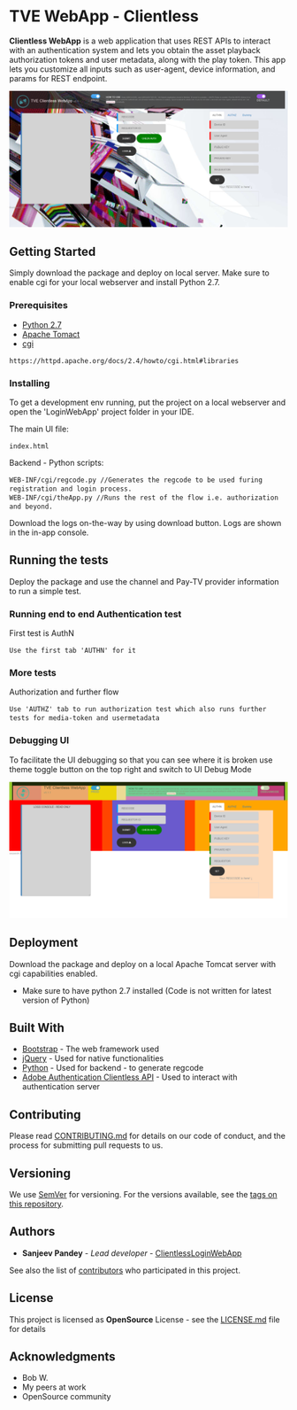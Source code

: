 # TVE WebApp - Clientless

**Clientless WebApp** is a web application that uses REST APIs to interact with an authentication system and lets you obtain the asset playback authorization tokens and user metadata, along with the play token. This app lets you customize all inputs such as user-agent, device information, and params for REST endpoint.

![UI](/app-UI_New.png)

## Getting Started

Simply download the package and deploy on local server. Make sure to enable cgi for your local webserver and install Python 2.7. 

### Prerequisites

- [Python 2.7](https://www.python.org/download/releases/2.7/)
- [Apache Tomact](https://tomcat.apache.org/tomcat-7.0-doc/setup.html)
- [cgi](https://httpd.apache.org/docs/2.4/howto/cgi.html) 

```
https://httpd.apache.org/docs/2.4/howto/cgi.html#libraries
```

### Installing

To get a development env running, put the project on a local webserver and open the 'LoginWebApp' project folder in your IDE.

The main UI file:

```
index.html
```

Backend - Python scripts:

```
WEB-INF/cgi/regcode.py //Generates the regcode to be used furing registration and login process.
WEB-INF/cgi/theApp.py //Runs the rest of the flow i.e. authorization and beyond.
```

Download the logs on-the-way by using download button. Logs are shown in the in-app console.

## Running the tests

Deploy the package and use the channel and Pay-TV provider information to run a simple test.

### Running end to end Authentication test

First test is AuthN

```
Use the first tab 'AUTHN' for it
```

### More tests

Authorization and further flow

```
Use 'AUTHZ' tab to run authorization test which also runs further tests for media-token and usermetadata
```

### Debugging UI

To facilitate the UI debugging so that you can see where it is broken use theme toggle button on the top right and switch to UI Debug Mode

![UI](/app-UI_Debug.png)

## Deployment

Download the package and deploy on a local Apache Tomcat server with cgi capabilities enabled.
- Make sure to have python 2.7 installed (Code is not written for latest version of Python)

## Built With

* [Bootstrap](https://getbootstrap.com/docs/4.1/getting-started/introduction/) - The web framework used
* [jQuery](https://learn.jquery.com/about-jquery/how-jquery-works/) - Used for native functionalities 
* [Python](https://www.python.org/download/releases/2.7/) - Used for backend - to generate regcode
* [Adobe Authentication Clientless API](http://tve.helpdocsonline.com/clientless-api-reference) - Used to interact with authentication server

## Contributing

Please read [CONTRIBUTING.md](https://gist.github.com/PurpleBooth/b24679402957c63ec426) for details on our code of conduct, and the process for submitting pull requests to us.

## Versioning

We use [SemVer](http://semver.org/) for versioning. For the versions available, see the [tags on this repository](https://github.com/SanjeevKumarPandey/ClientlessLoginWebApp/tags). 

## Authors

* **Sanjeev Pandey** - *Lead developer* - [ClientlessLoginWebApp](https://github.com/SanjeevKumarPandey)

See also the list of [contributors](https://github.com/SanjeevKumarPandey/ClientlessLoginWebApp/graphs/contributors) who participated in this project.

## License

This project is licensed as **OpenSource** License - see the [LICENSE.md](LICENSE.md) file for details

## Acknowledgments

* Bob W.
* My peers at work
* OpenSource community

